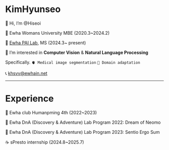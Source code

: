 # KimHyunseo
 👋 Hi, I’m @Hiseoi  
 
 🏫 Ewha Womans University MBE (2020.3~2024.2)

 🥧 [Ewha PAI Lab](https://pai.ewha.ac.kr/), MS (2024.3~ present)
 
 👀 I’m interested in **Computer Vision** & **Natural Language Processing**
 
  Specifically.
  ```🫀 Medical image segmentation``` ```🎯 Domain adaptation```
  
 📞 khsvv@ewhain.net  
 
 ***
 
 # Experience
 
 🌱 Ewha club Humanpming 4th (2022~2023) 
 
  🧠 Ewha DnA (Discovery & Adventure) Lab Program 2022: Dream of Neomo
  
  👾 Ewha DnA (Discovery & Adventure) Lab Program 2023: Sentio Ergo Sum

 ☕ sPresto internship (2024.8~2025.7)
 


<!---
Hiseoi/Hiseoi is a ✨ special ✨ repository because its `README.md` (this file) appears on your GitHub profile.
You can click the Preview link to take a look at your changes.
--->
